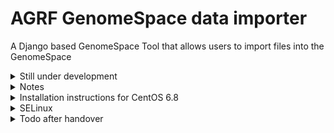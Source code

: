 # AGRF GenomeSpace data importer

A Django based GenomeSpace Tool that allows users to import files into the
GenomeSpace

<details>
    <summary>Still under development</summary>

<img src="http://www.textfiles.com/underconstruction/CoCollegeParkGym4011Construction.gif">
You have been warned!

</details>

<details>
    <summary>Notes</summary>

```bash
mkfile -n 1g ~/Desktop/LargeTestFile # Make a large file under osx
cmp --silent $old $new || echo "files are different" # Compare two files under osx
fallocate -l 10G test.txt # make a large file under linux
```

http://docs.celeryproject.org/en/3.1/tutorials/daemonizing.html

When developing, start rabbitmq & celery:

    rabbitmq-server
    
    celery -A agrf_feed worker -l info

</details>

<details>
    <summary>Installation instructions for CentOS 6.8</summary>
 
 ```bash
 # update virgin instance
sudo yum -y update

# install required python libraries
sudo yum -y install epel-release
sudo yum -y install python34 python-pip
sudo pip install --upgrade pip
sudo pip install virtualenv

# install apache & git
sudo yum -y install httpd mod_wsgi git

# now get latest mod_wsgi and compile to run with with python34, then install
wget "https://github.com/GrahamDumpleton/mod_wsgi/archive/4.5.15.tar.gz"
tar -xzf '4.5.15.tar.gz'
cd mod_wsgi-4.5.15/
sudo yum -y install httpd-devel
sudo yum -y groupinstall "Development tools"
sudo yum -y -q install zlib2-devel openssl-devel sqlite-devel bzip2-devel python-devel openssl-devel openssl-perl libjpeg-turbo libjpeg-turbo-devel zlib-devel giflib ncurses-devel gdbm-devel xz-devel tkinter readline-devel tk tk-devel kernel-headers glibc libpng gcc-c++ python34-devel
./configure -with-python=/usr/bin/python3.4
make
sudo make install

# install the application
cd ~
git clone https://github.com/MartinPaulo/agrf.git
cd agrf
virtualenv -p python3 v_agrf
source v_agrf/bin/activate
pip install django # could take from requirments.txt...
# check that it works
django-admin --version
pip install -r requirements.txt
cp agrf/local_settings_template.py agrf/local_settings.py
vi agrf/local_settings.py
# and in this file set
    SECRET_KEY = 'Some long garbage string' # http://www.miniwebtool.com/django-secret-key-generator/ - of course, this is 'known'...
    ALLOWED_HOSTS = ['115.146.95.86'] # the ip number of the host
    TRUST_ROOT = 'http://115.146.95.86/' # again, ip number of the host
    BASE_DIRECTORY = '/home/ec2-user/pictures' # where ever your files are
python manage.py migrate
# to test all is ok... Ctrl-C to kill, btw.
python manage.py runserver

# setup the admin user
./manage.py createsuperuser

# collect the static files into the static files directory
sudo mkdir /var/www/static
sudo chown ec2-user:ec2-user /var/www/static/
./manage.py collectstatic
sudo chown root:root -R  /var/www/static/

# setup the apache server
sudo vi /etc/httpd/conf.d/django.conf
# The /etc/httpd/conf.d/django.conf file contents is between the "#===" lines below
```

```
#==============================================================================
Alias /static /var/www/static
<Directory /var/www/static>
   Satisfy any
</Directory>

<Directory /home/ec2-user/agrf/agrf>
    <Files wsgi.py>
        Satisfy any
    </Files>
</Directory>

WSGISocketPrefix /var/run/wsgi
WSGIDaemonProcess agrf python-path=/home/ec2-user/agrf:/home/ec2-user/agrf/v_agrf/lib/python3.4/site-packages
WSGIProcessGroup agrf
WSGIScriptAlias / /home/ec2-user/agrf/agrf/wsgi.py
#==============================================================================
```

```bash
# set the needed groups and file permissions
sudo usermod -a -G ec2-user apache
chmod 664 db.sqlite3
sudo chown :apache db.sqlite3
sudo chown :apache ~/agrf/
chmod 774 ~/agrf
chmod 710 /home/ec2-user/

# need to give wsgi a directory it can keep its locks in
sudo mkdir /var/run/wsgi
sudo chown :apache /var/run/wsgi/

# to tell apache who it is:
sudo vi /etc/httpd/conf/httpd.conf
# and set the ServerName to be the ip number of the host.

# test the whole setup...
sudo apachectl configtest
sudo apachectl start

# to get apache to restart when vm is rebooted:
sudo chkconfig httpd on

# setup pam access
sudo groupadd agrfshadow
sudo usermod -aG agrfshadow apache
sudo chgrp agrfshadow /etc/shadow
sudo chmod g+r /etc/shadow
# and check it looks ok...
sudo stat -c "%U %G" /etc/shadow
# restart apache to pick it up
sudo apachectl restart

# to upload files in the background...
# install rabbitmq
sudo yum -y install rabbitmq-server
sudo /sbin/service rabbitmq-server start
sudo chkconfig rabbitmq-server on
sudo rabbitmqctl add_user [rabbit_user] [rabbit_user_password]
sudo rabbitmqctl add_vhost agrfvhost
sudo rabbitmqctl set_user_tags [rabbit_user] agrftag
sudo rabbitmqctl set_permissions -p agrfvhost [rabbit_user] ".*" ".*" ".*"

# to set up celery (try version 4.0?)
wget https://raw.githubusercontent.com/celery/celery/3.1/extra/generic-init.d/celeryd
sudo mv celeryd /etc/init.d/celeryd
sudo chown root:root /etc/init.d/celeryd
sudo chmod +x /etc/init.d/celeryd
# create the config file
sudo vi /etc/default/celeryd
# and put the following into it:
```

```bash
# Names of nodes to start
#   most people will only start one node:
CELERYD_NODES="worker1"
#   but you can also start multiple and configure settings
#   for each in CELERYD_OPTS
#CELERYD_NODES="worker1 worker2 worker3"
#   alternatively, you can specify the number of nodes to start:
#CELERYD_NODES=10

# Absolute or relative path to the 'celery' command:
#CELERY_BIN="/usr/local/bin/celery"
CELERY_BIN="/home/ec2-user/agrf/v_agrf/bin/celery"

# App instance to use
# comment out this line if you don't use an app
CELERY_APP="agrf_feed"
# or fully qualified:
#CELERY_APP="proj.tasks:app"

# Where to chdir at start.
CELERYD_CHDIR="/home/ec2-user/agrf"

# Extra command-line arguments to the worker
CELERYD_OPTS="--time-limit=300 --concurrency=8"
# Configure node-specific settings by appending node name to arguments:
#CELERYD_OPTS="--time-limit=300 -c 8 -c:worker2 4 -c:worker3 2 -Ofair:worker1"

# Set logging level to DEBUG
CELERYD_LOG_LEVEL="DEBUG"

# %n will be replaced with the first part of the nodename.
CELERYD_LOG_FILE="/var/log/celery/%n%I.log"
CELERYD_PID_FILE="/var/run/celery/%n.pid"

# Workers should run as an unprivileged user.
#   You need to create this user manually (or you can choose
#   a user/group combination that already exists (e.g., nobody).
CELERYD_USER="ec2-user"
CELERYD_GROUP="ec2-user"

# If enabled pid and log directories will be created if missing,
# and owned by the userid/group configured.
CELERY_CREATE_DIRS=1
```

```bash
# to run celery in the background
sudo chkconfig --add celeryd
# start celery
sudo /etc/init.d/celeryd start
# to check the status of celery...
sudo /etc/init.d/celeryd status

# and if you want a file to download...
mkdir ~/pictures
cd ~/pictures
wget "https://upload.wikimedia.org/wikipedia/commons/e/ef/Flickr_-_Lukjonis_-_Male_Jumping_spider_-_Evarcha_arcuata_%28Set_of_pictures%29.jpg"
mv Flickr_-_Lukjonis_-_Male_Jumping_spider_-_Evarcha_arcuata_\(Set_of_pictures\).jpg spider.jpg
```

To set up a self signed certificate follow:

* https://www.digitalocean.com/community/tutorials/how-to-create-a-ssl-certificate-on-apache-for-centos-6

Then, to get apache to redirect to https, add the following lines to the end of
`/etc/httpd/conf/httpd.conf`:

```
RewriteEngine On
RewriteCond %{HTTPS} off
RewriteRule ^ https://%{HTTP_HOST}%{REQUEST_URI}
```

Possibly want to make the `%{REQUEST_URI}` be `%{REQUEST_URI} [R=302,L,QSA]`
</details>


<details>
    <summary>SELinux</summary>
    
The following might be handy if selinux is in use:

```bash
# enable apache to read the application files and default files directory
semanage fcontext -a -t httpd_sys_content_t "/home/noisyroom/agrf(/.*)?" 
semanage fcontext -a -t httpd_sys_content_t "/home/noisyroom/default(/.*)?"
restorecon -r -v /home/noisyroom

# enable apache to read the users home directories
semanage fcontext -a -t httpd_sys_content_t "/ftp-home(/.*)?"
restorecon -r -v /ftp-home

# https://www.centos.org/docs/5/html/5.2/Deployment_Guide/sec-sel-enable-disable-enforcement.html
sestatus | grep -i mode
setenforce 0    # make permissive
setenforce 1    # make enforcing
ls -Z   /somedirectory # see the selinux labels
sestatus -b | grep httpd # see the values of the boolean flags for httpd

setsebool -P httpd_tmp_exec 1 # allow apache to access the tmp directory
setsebool -P allow_httpd_mod_auth_pam 1 # allow apache to use pam
setsebool -P httpd_can_network_connect 1 # not needed as following line is better
semanage port -m -t http_port_t -p tcp 5672 # allow apache to connect to rabbit

semodule -DB # to disable dontaudit settings
semodule -B # to reenable dontaudit settings
```

</details>

<details>
    <summary>Todo after handover</summary>

* Use the actual production versions of python-genomespaceclient and 
  cloudbridge. We are currently downloading and using custom versions of these
  libraries, as they hadn't been released with the features we needed.
* Switch the database from being an sqlite one in the same directory as the 
  application to either being in a separate directory, or a properly installed
  database such as mysql.
* Improve the logging: currently we write to the apache log files, and we don't
  do things such as rotating the logs etc... We should manage them all a little
  better - and be able to set the log levels.
* Change the password reset process...
* Possibly add 403.html and 400.html error pages.
* Sort out the genomespace deleting of large files (doesn't work for our 
  uploads...)
* Test harness needs to be built...

</details>
